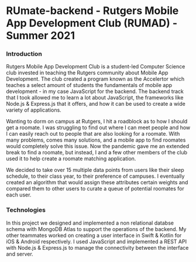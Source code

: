 # RUmate-backend - Rutgers Mobile App Development Club (RUMAD) - Summer 2021


### Introduction

Rutgers Mobile App Development Club is a student-led Computer Science club invested in teaching the Rutgers community about Mobile App Development.
The club created a program known as the Accelertor which teaches a select amount of students the fundamentals of mobile app development - in my case JavaScript for the backend.
The backend track that I took allowed me to learn a lot about JavaScript, the frameworks like Node.js & Express.js that it offers, and how it can be used to create a wide variety of applications.

Wanting to dorm on campus at Rutgers, I hit a roadblock as to how I should get a roomate. I was struggling to find out where I can meet people and how I can easily reach out to people
that are also looking for a roomate. With many problems, comes many solutions, and a mobile app to find roomates would completely solve this issue. Now the pandemic gave me an extended break to find a roomate,
but instead, I and a few other members of the club used it to help create a roomate matching application. 

We decided to take over 15 multiple data points from users like
their sleep schedule, to their class year, to their preference of campuses. I eventually created an algorithm that would assign these attributes certain weights and compared them to other users to 
curate a queue of potential roomates for each user.

### Technologies

In this project we designed and implemented a non relational databse schema with MongoDB Atlas to support the operations of the backend. 
My other teammates worked on creating a user interface in Swift & Kotlin for iOS & Android respectively. 
I used JavaScript and implemented a REST API with Node.js & Express.js to manage the connectivity between the interface and server. 
